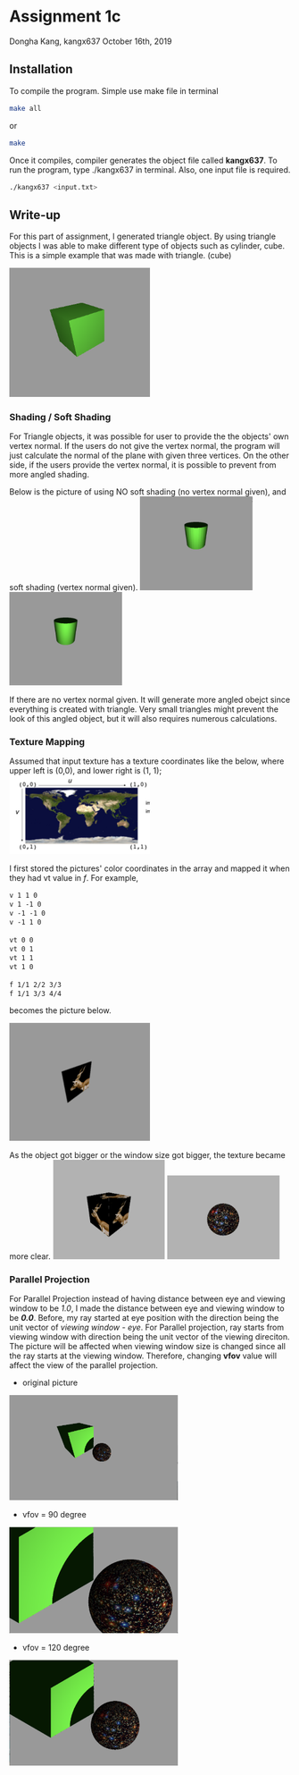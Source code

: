 # Assignment 1c

Dongha Kang, kangx637
October 16th, 2019


## Installation

To compile the program. Simple use make file in terminal
```bash
make all
```
or
```bash
make
```
Once it compiles, compiler generates the object file called **kangx637**. To run the program, type ./kangx637 in terminal.
Also, one input file is required.
```bash
./kangx637 <input.txt>
```


## Write-up

For this part of assignment, I generated triangle object. By using triangle objects
I was able to make different type of objects such as cylinder, cube.
This is a simple example that was made with triangle. (cube)

<img src="cube.png" width="50%" height="50%">



### Shading / Soft Shading
For Triangle objects, it was possible for user to provide the the objects' own vertex normal.
If the users do not give the vertex normal, the program will just calculate the normal of the plane with given three vertices.
On the other side, if the users provide the vertex normal, it is possible to prevent from more angled shading.

Below is the picture of using NO soft shading (no vertex normal given), and soft shading (vertex normal given).
<img src="hard_cylinder.png" width="40%" height="40%">
<img src="soft_cylinder.png" width="40%" height="40%">

If there are no vertex normal given. It will generate more angled obejct since everything is created with triangle.
Very small triangles might prevent the look of this angled object, but it will also requires numerous calculations.


### Texture Mapping
Assumed that input texture has a texture coordinates like the below, where upper left is (0,0), and lower right is (1, 1);
<img src="texture_coordinates.png" width="50%" height="50%">

I first stored the pictures' color coordinates in the array and mapped it when they had vt value in *f*.
For example,
```
v 1 1 0
v 1 -1 0
v -1 -1 0
v -1 1 0

vt 0 0
vt 0 1
vt 1 1
vt 1 0

f 1/1 2/2 3/3
f 1/1 3/3 4/4
```
becomes the picture below.

<img src="texture.png" width="50%" height="50%">

As the object got bigger or the window size got bigger, the texture became more clear.
<img src="cube_texture.png" width="40%" height="40%"> <img src="sphere_texture.png" width="40%" height="40%">


### Parallel Projection
For Parallel Projection instead of having distance between eye and viewing window to be *1.0*, I made the
distance between eye and viewing window to be ***0.0***.
Before, my ray started at eye position with the direction being the unit vector of *viewing window - eye*.
For Parallel projection, ray starts from viewing window with direction being the unit vector of the viewing direciton.
The picture will be affected when viewing window size is changed since all the ray starts at the viewing window.
Therefore, changing **vfov** value will affect the view of the parallel projection.
- original picture  
<img src="og_parallel.png" width="60%" height="60%">

- vfov = 90 degree
<img src="parallel90.png" width="60%" height="60%">

- vfov = 120 degree
<img src="parallel120.png" width="60%" height="60%">
